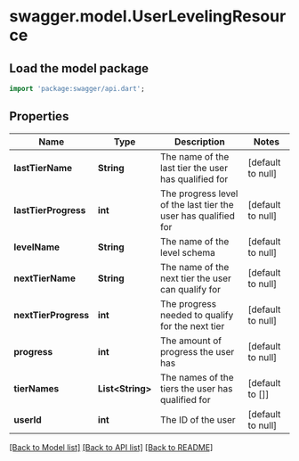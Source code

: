 # swagger.model.UserLevelingResource

## Load the model package
```dart
import 'package:swagger/api.dart';
```

## Properties
Name | Type | Description | Notes
------------ | ------------- | ------------- | -------------
**lastTierName** | **String** | The name of the last tier the user has qualified for | [default to null]
**lastTierProgress** | **int** | The progress level of the last tier the user has qualified for | [default to null]
**levelName** | **String** | The name of the level schema | [default to null]
**nextTierName** | **String** | The name of the next tier the user can qualify for | [default to null]
**nextTierProgress** | **int** | The progress needed to qualify for the next tier | [default to null]
**progress** | **int** | The amount of progress the user has | [default to null]
**tierNames** | **List&lt;String&gt;** | The names of the tiers the user has qualified for | [default to []]
**userId** | **int** | The ID of the user | [default to null]

[[Back to Model list]](../README.md#documentation-for-models) [[Back to API list]](../README.md#documentation-for-api-endpoints) [[Back to README]](../README.md)


